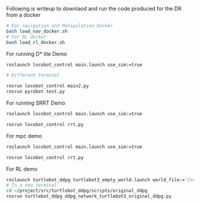 Following is writeup to downlaod and run the code produced for the DR from a docker

```bash
# For navigation and Manipulation Docker
bash load_nav_docker.sh
# For RL docker
bash load_rl_docker.sh
```

For running D* lite Demo
```bash
roslaunch locobot_control main.launch use_sim:=true

# Different terminal

rosrun locobot_control main2.py
rosrun pyrobot test.py
```

For running SRRT Demo
```bash
roslaunch locobot_control main.launch use_sim:=true

rosrun locobot_control rrt.py
```

For mpc demo
```bash
roslaunch locobot_control main.launch use_sim:=true

rosrun locobot_control rrt.py
```

For RL demo
```bash
roslaunch turtlebot_ddpg turtlebot3_empty_world.launch world_file:='/root/project/src/turtlebot3_ddpg_collision_avoidance/turtlebot_ddpg/worlds/turtlebot3_modified_maze.world'
# In a new terminal
cd ~/project/src/turtlebot_ddpg/scripts/original_ddpg
rosrun turtlebot_ddpg ddpg_network_turtlebot3_original_ddpg.py
```


